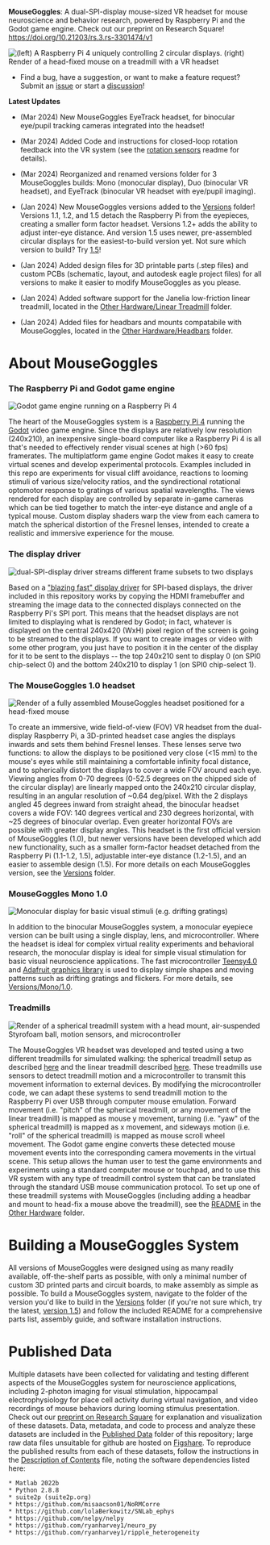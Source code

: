 **MouseGoggles**: A dual-SPI-display mouse-sized VR headset for mouse neuroscience and behavior research, powered by Raspberry Pi and the Godot game engine. Check out our preprint on Research Square! https://doi.org/10.21203/rs.3.rs-3301474/v1

![(left) A Raspberry Pi 4 uniquely controlling 2 circular displays. (right) Render of a head-fixed mouse on a treadmill with a VR headset](https://github.com/sn-lab/MouseGoggles/blob/main/Images/mouseVRheadsetIntro.png)

- Find a bug, have a suggestion, or want to make a feature request? Submit an [issue](https://github.com/sn-lab/MouseGoggles/issues) or start a [discussion](https://github.com/sn-lab/MouseGoggles/discussions)!

**Latest Updates**

* (Mar 2024) New MouseGoggles EyeTrack headset, for binocular eye/pupil tracking cameras integrated into the headset!
  
* (Mar 2024) Added Code and instructions for closed-loop rotation feedback into the VR system (see the [rotation sensors](https://github.com/sn-lab/MouseGoggles/blob/main/Other%20Hardware/Installation%20README.md#rotation-sensors
) readme for details).
  
* (Mar 2024) Reorganized and renamed versions folder for 3 MouseGoggles builds: Mono (monocular display), Duo (binocular VR headset), and EyeTrack (binocular VR headset with eye/pupil imaging).

* (Jan 2024) New MouseGoggles versions added to the [Versions](https://github.com/sn-lab/MouseGoggles/tree/main/Versions) folder! Versions 1.1, 1.2, and 1.5 detach the Raspberry Pi from the eyepieces, creating a smaller form factor headset. Versions 1.2+ adds the ability to adjust inter-eye distance. And version 1.5 uses newer, pre-assembled circular displays for the easiest-to-build version yet. Not sure which version to build? Try [1.5](https://github.com/sn-lab/MouseGoggles/blob/main/Versions/Duo/1.5/Parts%2C%20Assembly%2C%20and%20Installation%20README.md)!

* (Jan 2024) Added design files for 3D printable parts (.step files) and custom PCBs (schematic, layout, and autodesk eagle project files) for all versions to make it easier to modify MouseGoggles as you please.

* (Jan 2024) Added software support for the Janelia low-friction linear treadmill, located in the [Other Hardware/Linear Treadmill](https://github.com/sn-lab/MouseGoggles/tree/main/Other%20Hardware/Linear%20Treadmill/LinearTreadmill_Mouse_Controller_V2) folder.

* (Jan 2024) Added files for headbars and mounts compatabile with MouseGoggles, located in the [Other Hardware/Headbars](https://github.com/sn-lab/MouseGoggles/tree/main/Other%20Hardware/Headbars) folder.

# About MouseGoggles

### The Raspberry Pi and Godot game engine

![Godot game engine running on a Raspberry Pi 4](https://github.com/sn-lab/MouseGoggles/blob/main/Images/RaspberryPiGodot.png)

The heart of the MouseGoggles system is a [Raspberry Pi 4](https://www.raspberrypi.com/products/raspberry-pi-4-model-b/) running the [Godot](https://godotengine.org/) video game engine. Since the displays are relatively low resolution (240x210), an inexpensive single-board computer like a Raspberry Pi 4 is all that's needed to effectively render visual scenes at high (>60 fps) framerates. The multiplatform game engine Godot makes it easy to create virtual scenes and develop experimental protocols. Examples included in this repo are experiments for visual cliff avoidance, reactions to looming stimuli of various size/velocity ratios, and the syndirectional rotational optomotor response to gratings of various spatial wavelengths. The views rendered for each display are controlled by separate in-game cameras which can be tied together to match the inter-eye distance and angle of a typical mouse. Custom display shaders warp the view from each camera to match the spherical distortion of the Fresnel lenses, intended to create a realistic and immersive experience for the mouse.

### The display driver

![dual-SPI-display driver streams different frame subsets to two displays](https://github.com/sn-lab/MouseGoggles/blob/main/Images/DisplaySubsets2.png)

Based on a ["blazing fast" display driver](https://github.com/juj/fbcp-ili9341) for SPI-based displays, the driver included in this repository works by copying the HDMI framebuffer and streaming the image data to the connected displays connected on the Raspberry Pi's SPI port. This means that the headset displays are not limited to displaying what is rendered by Godot; in fact, whatever is displayed on the central 240x420 (WxH) pixel region of the screen is going to be streamed to the displays. If you want to create images or video with some other program, you just have to position it in the center of the display for it to be sent to the displays -- the top 240x210 sent to display 0 (on SPI0 chip-select 0) and the bottom 240x210 to display 1 (on SPI0 chip-select 1).

### The MouseGoggles 1.0 headset

![Render of a fully assembled MouseGoggles headset positioned for a head-fixed mouse](https://github.com/sn-lab/MouseGoggles/blob/main/Images/VRHeadsetRender.png)

To create an immersive, wide field-of-view (FOV) VR headset from the dual-display Raspberry Pi, a 3D-printed headset case angles the displays inwards and sets them behind Fresnel lenses. These lenses serve two functions: to allow the displays to be positioned very close (<15 mm) to the mouse's eyes while still maintaining a comfortable infinity focal distance, and to spherically distort the displays to cover a wide FOV around each eye. Viewing angles from 0-70 degrees (0-52.5 degrees on the chipped side of the circular display) are linearly mapped onto the 240x210 circular display, resulting in an angular resolution of ~0.64 deg/pixel. With the 2 displays angled 45 degrees inward from straight ahead, the binocular headset covers a wide FOV: 140 degrees vertical and 230 degrees horizontal, with ~25 degrees of binocular overlap. Even greater horizontal FOVs are possible with greater display angles. This headset is the first official version of MouseGoggles (1.0), but newer versions have been developed which add new functionality, such as a smaller form-factor headset detached from the Raspberry Pi (1.1-1.2, 1.5), adjustable inter-eye distance (1.2-1.5), and an easier to assemble design (1.5). For more details on each MouseGoggles version, see the [Versions](https://github.com/sn-lab/MouseGoggles/tree/main/Versions) folder.

### MouseGoggles Mono 1.0

![Monocular display for basic visual stimuli (e.g. drifting gratings)](https://github.com/sn-lab/MouseGoggles/blob/main/Images/MonocularDisplay.png)

In addition to the binocular MouseGoggles system, a monocular eyepiece version can be built using a single display, lens, and microcontroller. Where the headset is ideal for complex virtual reality experiments and behavioral research, the monocular display is ideal for simple visual stimulation for basic visual neuroscience applications. The fast microcontroller [Teensy4.0](https://www.pjrc.com/store/teensy40.html) and [Adafruit graphics library](https://learn.adafruit.com/adafruit-gfx-graphics-library/overview) is used to display simple shapes and moving patterns such as drifting gratings and flickers. For more details, see [Versions/Mono/1.0]().

### Treadmills

![Render of a spherical treadmill system with a head mount, air-suspended Styrofoam ball, motion sensors, and microcontroller](https://github.com/sn-lab/MouseGoggles/blob/main/Images/SphericalTreadmillRender.png)

The MouseGoggles VR headset was developed and tested using a two different treadmills for simulated walking: the spherical treadmill setup as described [here](https://pubmed.ncbi.nlm.nih.gov/19829374/) and the linear treadmill described [here](https://github.com/janelia-experimental-technology/Rodent-Belt-Treadmill/tree/main). These treadmills use sensors to detect treadmill motion and a microcontroller to transmit this movement information to external devices. By modifying the microcontroller code, we can adapt these systems to send treadmill motion to the Raspberry Pi over USB through computer mouse emulation. Forward movement (i.e. "pitch" of the spherical treadmill, or any movement of the linear treadmill) is mapped as mouse y movement, turning (i.e. "yaw" of the spherical treadmill) is mapped as x movement, and sideways motion (i.e. "roll" of the spherical treadmill) is mapped as mouse scroll wheel movement. The Godot game engine converts these detected mouse movement events into the corresponding camera movements in the virtual scene. This setup allows the human user to test the game environments and experiments using a standard computer mouse or touchpad, and to use this VR system with any type of treadmill control system that can be translated through the standard USB mouse communication protocol. To set up one of these treadmill systems with MouseGoggles (including adding a headbar and mount to head-fix a mouse above the treadmill), see the [README](https://github.com/sn-lab/MouseGoggles/blob/main/Other%20Hardware/Installation%20README.md) in the [Other Hardware](https://github.com/sn-lab/MouseGoggles/tree/main/Other%20Hardware) folder.

# Building a MouseGoggles System

All versions of MouseGoggles were designed using as many readily available, off-the-shelf parts as possible, with only a minimal number of custom 3D printed parts and circuit boards, to make assembly as simple as possible. To build a MouseGoggles system, navigate to the folder of the version you'd like to build in the [Versions](https://github.com/sn-lab/MouseGoggles/tree/main/Versions) folder (if you're not sure which, try the latest, [version 1.5](https://github.com/sn-lab/MouseGoggles/tree/main/Versions/Duo/1.5)) and follow the included README for a comprehensive parts list, assembly guide, and software installation instructions.

# Published Data

Multiple datasets have been collected for validating and testing different aspects of the MouseGoggles system for neuroscience applications, including 2-photon imaging for visual stimulation, hippocampal electrophysiology for place cell activity during virtual navigation, and video recordings of mouse behaviors during looming stimulus presentation. Check out our [preprint on Research Square](https://doi.org/10.21203/rs.3.rs-3301474/v1) for explanation and visualization of these datasets. Data, metadata, and code to process and analyze these datasets are included in the [Published Data](https://github.com/sn-lab/MouseGoggles/tree/main/Published%20Data) folder of this repository; large raw data files unsuitable for github are hosted on [Figshare](https://figshare.com/articles/dataset/Raw_image_files/24039021). 
To reproduce the published results from each of these datasets, follow the instructions in the [Description of Contents](https://github.com/sn-lab/MouseGoggles/blob/main/Published%20Data/Description%20of%20Contents.md) file, noting the software dependencies listed here:

```
* Matlab 2022b
* Python 2.8.8
* suite2p (suite2p.org)
* https://github.com/misaacson01/NoRMCorre
* https://github.com/lolaBerkowitz/SNLab_ephys
* https://github.com/nelpy/nelpy
* https://github.com/ryanharvey1/neuro_py
* https://github.com/ryanharvey1/ripple_heterogeneity
```
